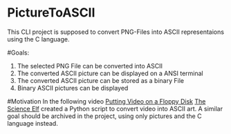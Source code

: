 # PictureToASCII
This CLI project is supposed to convert PNG-Files into ASCII representaions using the C language.  

#Goals:
1. The selected PNG File can be converted into ASCII
1. The converted ASCII picture can be displayed on a ANSI terminal
1. The converted ASCII picture can be stored as a binary File
1. Binary ASCII pictures can be displayed

#Motivation
In the following video [Putting Video on a Floppy Disk](https://www.youtube.com/watch?v=uGoR3ZYZqjc) [The Science Elf](https://github.com/TheScienceElf/Video-to-Text) created a Python script to convert video into ASCII art. A similar goal should be archived in the project, using only pictures and the C language instead.